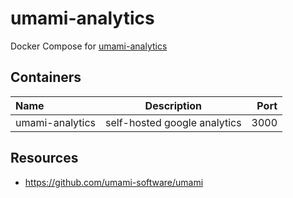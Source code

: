 # umami-analytics

Docker Compose for [umami-analytics](https://github.com/umami-software/umami)

## Containers

| Name              | Description                    | Port  |
| :---------------- | :----------------------------: | ----: |
| umami-analytics   | self-hosted google analytics   | 3000  |

## Resources

- https://github.com/umami-software/umami

